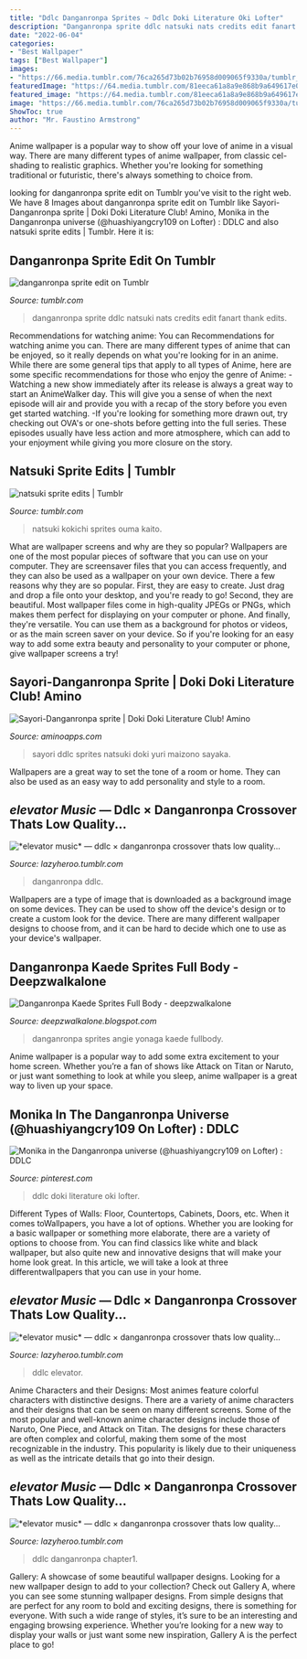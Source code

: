 ```yaml
---
title: "Ddlc Danganronpa Sprites ~ Ddlc Doki Literature Oki Lofter"
description: "Danganronpa sprite ddlc natsuki nats credits edit fanart thank edits"
date: "2022-06-04"
categories:
- "Best Wallpaper"
tags: ["Best Wallpaper"]
images:
- "https://66.media.tumblr.com/76ca265d73b02b76958d009065f9330a/tumblr_inline_paqzgkgvda1ufzmf0_540.png"
featuredImage: "https://64.media.tumblr.com/81eeca61a8a9e868b9a649617e0ddd94/tumblr_pl3lwkSEPB1wsyr5z_1280.png"
featured_image: "https://64.media.tumblr.com/81eeca61a8a9e868b9a649617e0ddd94/tumblr_pl3lwkSEPB1wsyr5z_1280.png"
image: "https://66.media.tumblr.com/76ca265d73b02b76958d009065f9330a/tumblr_inline_paqzgkgvda1ufzmf0_540.png"
ShowToc: true
author: "Mr. Faustino Armstrong"
---
```



Anime wallpaper is a popular way to show off your love of anime in a visual way. There are many different types of anime wallpaper, from classic cel-shading to realistic graphics. Whether you're looking for something traditional or futuristic, there's always something to choice from.

	

		
looking for danganronpa sprite edit on Tumblr you've visit to the right web. We have 8 Images about danganronpa sprite edit on Tumblr like Sayori-Danganronpa sprite | Doki Doki Literature Club! Amino, Monika in the Danganronpa universe (@huashiyangcry109 on Lofter) : DDLC and also natsuki sprite edits | Tumblr. Here it is:
		
    
## Danganronpa Sprite Edit On Tumblr

<img loading=lazy src="https://66.media.tumblr.com/76ca265d73b02b76958d009065f9330a/tumblr_inline_paqzgkgvda1ufzmf0_540.png" onerror="this.onerror=null;this.src='https://tse4.mm.bing.net/th?id=OIP.SJFXWlab39mWWBW3sz081gHaJJ&amp;pid=15.1';" alt="danganronpa sprite edit on Tumblr">

_Source: tumblr.com_

>danganronpa sprite ddlc natsuki nats credits edit fanart thank edits. 

	

Recommendations for watching anime: You can
Recommendations for watching anime you can. There are many different types of anime that can be enjoyed, so it really depends on what you're looking for in an anime. While there are some general tips that apply to all types of Anime, here are some specific recommendations for those who enjoy the genre of Anime: 
-Watching a new show immediately after its release is always a great way to start an AnimeWalker day. This will give you a sense of when the next episode will air and provide you with a recap of the story before you even get started watching. 
-If you're looking for something more drawn out, try checking out OVA's or one-shots before getting into the full series. These episodes usually have less action and more atmosphere, which can add to your enjoyment while giving you more closure on the story.

    
## Natsuki Sprite Edits | Tumblr

<img loading=lazy src="https://66.media.tumblr.com/1a80f0b81bf96a49586a094d01387dfa/tumblr_p8ic3hVogJ1wgfzmvo1_500.png" onerror="this.onerror=null;this.src='https://tse3.mm.bing.net/th?id=OIP.R796hgCh4eXsLGm_TOMndwHaIO&amp;pid=15.1';" alt="natsuki sprite edits | Tumblr">

_Source: tumblr.com_

>natsuki kokichi sprites ouma kaito. 

	

What are wallpaper screens and why are they so popular?
Wallpapers are one of the most popular pieces of software that you can use on your computer. They are screensaver files that you can access frequently, and they can also be used as a wallpaper on your own device. There a few reasons why they are so popular. First, they are easy to create. Just drag and drop a file onto your desktop, and you're ready to go! Second, they are beautiful. Most wallpaper files come in high-quality JPEGs or PNGs, which makes them perfect for displaying on your computer or phone. And finally, they're versatile. You can use them as a background for photos or videos, or as the main screen saver on your device. So if you're looking for an easy way to add some extra beauty and personality to your computer or phone, give wallpaper screens a try!

    
## Sayori-Danganronpa Sprite | Doki Doki Literature Club! Amino

<img loading=lazy src="https://pm1.narvii.com/6820/373d1c472aad4503a7a5aa599c01ae251d5a533av2_hq.jpg" onerror="this.onerror=null;this.src='https://tse4.mm.bing.net/th?id=OIP.5bgC9_TAqRflgBHGz2q-nwHaHx&amp;pid=15.1';" alt="Sayori-Danganronpa sprite | Doki Doki Literature Club! Amino">

_Source: aminoapps.com_

>sayori ddlc sprites natsuki doki yuri maizono sayaka. 

	

Wallpapers are a great way to set the tone of a room or home. They can also be used as an easy way to add personality and style to a room.

    
## *elevator Music* — Ddlc × Danganronpa Crossover Thats Low Quality...

<img loading=lazy src="https://64.media.tumblr.com/f0e2ba0c78db40c659abf42283a73a8a/tumblr_pl3lwi50Xh1wsyr5z_1280.png" onerror="this.onerror=null;this.src='https://tse4.mm.bing.net/th?id=OIP.ekBk7WSIh7PHYeuq-pTl4QHaEK&amp;pid=15.1';" alt="*elevator music* — ddlc × danganronpa crossover thats low quality...">

_Source: lazyheroo.tumblr.com_

>danganronpa ddlc. 

	

Wallpapers are a type of image that is downloaded as a background image on some devices. They can be used to show off the device's design or to create a custom look for the device. There are many different wallpaper designs to choose from, and it can be hard to decide which one to use as your device's wallpaper.

    
## Danganronpa Kaede Sprites Full Body - Deepzwalkalone

<img loading=lazy src="https://www.pngkit.com/png/detail/636-6364359_danganronpa-v3-angie-yonaga-fullbody-sprite-2-danganronpa.png" onerror="this.onerror=null;this.src='https://tse1.mm.bing.net/th?id=OIP.twqLlq04WFGX3WS-fVxCgwHaOH&amp;pid=15.1';" alt="Danganronpa Kaede Sprites Full Body - deepzwalkalone">

_Source: deepzwalkalone.blogspot.com_

>danganronpa sprites angie yonaga kaede fullbody. 

	

Anime wallpaper is a popular way to add some extra excitement to your home screen. Whether you’re a fan of shows like Attack on Titan or Naruto, or just want something to look at while you sleep, anime wallpaper is a great way to liven up your space.

    
## Monika In The Danganronpa Universe (@huashiyangcry109 On Lofter) : DDLC

<img loading=lazy src="https://i.pinimg.com/736x/97/78/7b/97787b7a59a5e61063d67f0598588162.jpg" onerror="this.onerror=null;this.src='https://tse3.mm.bing.net/th?id=OIP.XirQ3b61VayhC5CXnYcmMwHaNK&amp;pid=15.1';" alt="Monika in the Danganronpa universe (@huashiyangcry109 on Lofter) : DDLC">

_Source: pinterest.com_

>ddlc doki literature oki lofter. 

	

Different Types of Walls: Floor, Countertops, Cabinets, Doors, etc.
When it comes toWallpapers, you have a lot of options. Whether you are looking for a basic wallpaper or something more elaborate, there are a variety of options to choose from. You can find classics like white and black wallpaper, but also quite new and innovative designs that will make your home look great. In this article, we will take a look at three differentwallpapers that you can use in your home.

    
## *elevator Music* — Ddlc × Danganronpa Crossover Thats Low Quality...

<img loading=lazy src="https://64.media.tumblr.com/81eeca61a8a9e868b9a649617e0ddd94/tumblr_pl3lwkSEPB1wsyr5z_1280.png" onerror="this.onerror=null;this.src='https://tse2.mm.bing.net/th?id=OIP.skG6pR1_frRmDrnbbpoJ2QHaEE&amp;pid=15.1';" alt="*elevator music* — ddlc × danganronpa crossover thats low quality...">

_Source: lazyheroo.tumblr.com_

>ddlc elevator. 

	

Anime Characters and their Designs: Most animes feature colorful characters with distinctive designs.
There are a variety of anime characters and their designs that can be seen on many different screens. Some of the most popular and well-known anime character designs include those of Naruto, One Piece, and Attack on Titan. The designs for these characters are often complex and colorful, making them some of the most recognizable in the industry. This popularity is likely due to their uniqueness as well as the intricate details that go into their design.

    
## *elevator Music* — Ddlc × Danganronpa Crossover Thats Low Quality...

<img loading=lazy src="https://64.media.tumblr.com/b6573acae0518a835287dc155c9927a9/tumblr_pl50ylPuGL1wsyr5z_1280.jpg" onerror="this.onerror=null;this.src='https://tse1.mm.bing.net/th?id=OIP.kgVE24lSk9bfX0C6nez5XAHaEK&amp;pid=15.1';" alt="*elevator music* — ddlc × danganronpa crossover thats low quality...">

_Source: lazyheroo.tumblr.com_

>ddlc danganronpa chapter1. 

	

Gallery: A showcase of some beautiful wallpaper designs.
Looking for a new wallpaper design to add to your collection? Check out Gallery A, where you can see some stunning wallpaper designs. From simple designs that are perfect for any room to bold and exciting designs, there is something for everyone. With such a wide range of styles, it’s sure to be an interesting and engaging browsing experience. Whether you’re looking for a new way to display your walls or just want some new inspiration, Gallery A is the perfect place to go!





	
	
